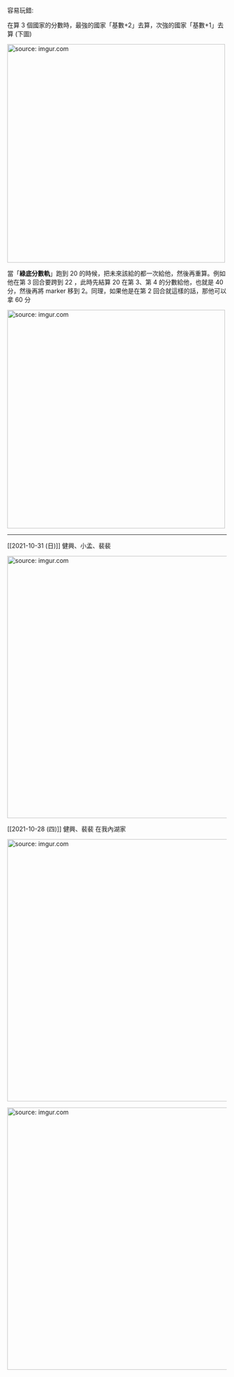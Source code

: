 
容易玩錯:

在算 3 個國家的分數時，最強的國家「基數+2」去算，次強的國家「基數+1」去算 (下圖)

<a href="https://imgur.com/WX4QAiM"><img src="https://i.imgur.com/WX4QAiM.jpg" title="source: imgur.com" width="500px"/></a>

當「**綠底分數軌**」跑到 20 的時候，把未來該給的都一次給他，然後再重算。例如他在第 3 回合要跨到 22 ，此時先結算 20 在第 3、第 4 的分數給他，也就是 40 分，然後再將 marker 移到 2。同理，如果他是在第 2 回合就這樣的話，那他可以拿 60 分

<a href="https://imgur.com/tVL5YqK"><img src="https://i.imgur.com/tVL5YqK.jpg" title="source: imgur.com" width="500px"/></a>


---

[[2021-10-31 (日)]] 健興、小孟、裴裴

<a href="https://imgur.com/38B1PA7"><img src="https://i.imgur.com/38B1PA7.jpg" title="source: imgur.com" width="600px"/></a>

[[2021-10-28 (四)]] 健興、裴裴 在我內湖家

<a href="https://imgur.com/lGuSmUu"><img src="https://i.imgur.com/lGuSmUu.jpg" title="source: imgur.com" width="600px" /></a>

<a href="https://imgur.com/zm5eMjd"><img src="https://i.imgur.com/zm5eMjd.jpg" title="source: imgur.com" width="600px" /></a>